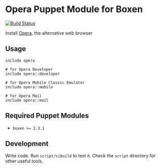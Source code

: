# Opera Puppet Module for Boxen

[![Build Status](https://travis-ci.org/boxen/puppet-opera.png?branch=master)](https://travis-ci.org/boxen/puppet-opera)

Install [Opera](http://www.opera.com/), the alternative web browser

## Usage

```puppet
include opera

# for Opera Developer
include opera::developer

# for Opera Mobile Classic Emulator
include opera::mobile

# for Opera Mail
include opera::mail
```

## Required Puppet Modules

* `boxen >= 2.3.1`

## Development

Write code. Run `script/cibuild` to test it. Check the `script`
directory for other useful tools.
